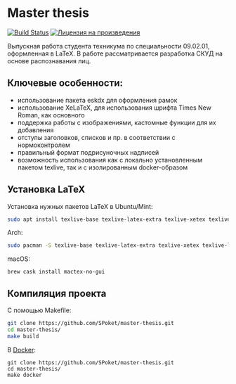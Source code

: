 Master thesis
=============

[![Build Status](https://travis-ci.com/SPoket/master-thesis.svg?branch=master)](https://travis-ci.com/SPoket/master-thesis)<Paste>
[![Лицензия на произведения](https://img.shields.io/badge/license-CC_BY--SA_4.0-blue.svg)](https://creativecommons.org/licenses/by-sa/4.0/deed.ru)

Выпускная работа студента техникума по специальности 09.02.01, оформленная в LaTeX. В работе рассматривается разработка СКУД на основе распознавания лиц.

Ключевые особенности:
--------------------
* использование пакета eskdx для оформления рамок
* использование XeLaTeX, для использования шрифта Times New Roman, как основного
* поддержка работы с изображениями, кастомные функции для их добавления
* отступы заголовков, списков и пр. в соответствии с нормоконтролем
* правильный формат подрисуночных надписей
* возможность использования как с локально установленным пакетом texlive, так и с изолированным docker-образом

Установка LaTeX
---------------
Установка нужных пакетов LaTeX в Ubuntu/Mint:
```bash
sudo apt install texlive-base texlive-latex-extra texlive-xetex texlive-lang-cyrillic latexmk texlive-fonts-extra texlive-math-extra latex-beamer ttf-mscorefonts-installer && fc-cache -f -v
```

Arch:
```bash
sudo pacman -S texlive-base texlive-latex-extra texlive-xetex texlive-lang-cyrillic latexmk texlive-fonts-extra texlive-math-extra latex-beamer ttf-ms-fonts && fc-cache -f -v
```

macOS:
```
brew cask install mactex-no-gui
```

Компиляция проекта
------------------
С помощью Makefile:
```bash
git clone https://github.com/SPoket/master-thesis.git
cd master-thesis/
make build
```

В [Docker](https://hub.docker.com/r/spoket/docker-latex):
```
git clone https://github.com/SPoket/master-thesis.git
cd master-thesis/
make docker
```
